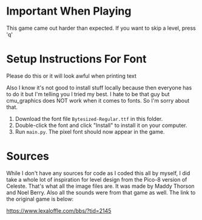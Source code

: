 # Important When Playing

This game came out harder than expected. If you want to skip a level, press 'q'

# Setup Instructions For Font
Please do this or it will look awful when printing text

Also I know it's not good to install stuff locally because then everyone has to do it
but I'm telling you I tried my best. I hate to be that guy but cmu_graphics does NOT 
work when it comes to fonts. So I'm sorry about that.

1. Download the font file `Bytesized-Regular.ttf` in this folder.
2. Double-click the font and click "Install" to install it on your computer.
3. Run `main.py`. The pixel font should now appear in the game.

# Sources

While I don't have any sources for code as I coded this all by myself, I did take
a whole lot of inspiration for level design from the Pico-8 version of Celeste. 
That's what all the image files are. It was made by Maddy Thorson and Noel Berry. 
Also all the sounds were from that game as well. The link to the original game is below:

https://www.lexaloffle.com/bbs/?tid=2145

